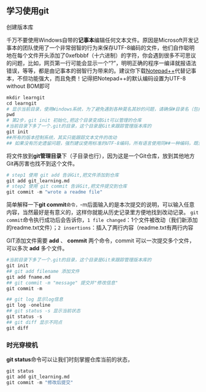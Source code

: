 ## 学习使用git

创建版本库

 千万不要使用Windows自带的**记事本**编辑任何文本文件。原因是Microsoft开发记事本的团队使用了一个非常弱智的行为来保存UTF-8编码的文件，他们自作聪明地在每个文件开头添加了0xefbbbf（十六进制）的字符，你会遇到很多不可思议的问题，比如，网页第一行可能会显示一个“?”，明明正确的程序一编译就报语法错误，等等，都是由记事本的弱智行为带来的。建议你下载[Notepad++](http://notepad-plus-plus.org/)代替记事本，不但功能强大，而且免费！记得把Notepad++的默认编码设置为UTF-8 without BOM即可 

```python
mkdir learngit
cd learngit
# 显示当前目录，使用Windows系统，为了避免遇到各种莫名其妙的问题，请确保#目录名（包括父目录）不包含中文。
pwd 
# 第2步，git init 初始化,把这个目录变成Git可以管理的仓库
#当前目录下多了一个.git的目录，这个目录是Git来跟踪管理版本库的
git init
##所有的版本控制系统，其实只能跟踪文本文件的改动
## 如果没有历史遗留问题，强烈建议使用标准的UTF-8编码，所有语言使用同##一种编码，既没有冲突，又被所有平台所支持。

```

将文件放到**git管理目录**下（子目录也行），因为这是一个Git仓库，放到其他地方Git再厉害也找不到这个文件。 

```python
# step1 使用 git add 告诉Git,把文件添加到仓库
git add git_learning.md
# step2 使用 git commit 告诉Git,把文件提交到仓库
git commit -m "wrote a readme file"
```

 简单解释一下**git commit**`命令，`-m后面输入的是本次提交的说明，可以输入任意内容，当然最好是有意义的，这样你就能从历史记录里方便地找到改动记录。 
 `git commit`命令执行成功后会告诉你，`1 file changed`：1个文件被改动（我们新添加的readme.txt文件）；`2 insertions`：插入了两行内容（readme.txt有两行内容 

GIT添加文件需要 **add** 、 **commit** 两个命令，commit 可以一次提交多个文件，可以多次 **add** 多个文件。

```python
#当前目录下多了一个.git的目录，这个目录是Git来跟踪管理版本库的
git init
## git add filename 添加文件
git add fname.md
## git commit -m "message" 提交并"修改信息"
git commit -m 

## git log 显示log信息
git log -oneline
## git status -s 显示当前状态
git status -s 
## git diff 显示不同点
git diff
```



### 时光穿梭机

 **git status**命令可以让我们时刻掌握仓库当前的状态， 

```python
git status
git add git_learning.md
git commit -m "修改后提交"

```

